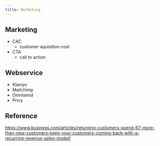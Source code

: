 ```yaml
---
title: Marketing
---
```


## Marketing


- CAC
    - customer aquisition cost
- CTA
    - call to action


## Webservice
- Klaviyo
- Mailchimp
- Omnisend
- Privy

## Reference

https://www.business.com/articles/returning-customers-spend-67-more-than-new-customers-keep-your-customers-coming-back-with-a-recurring-revenue-sales-model/
